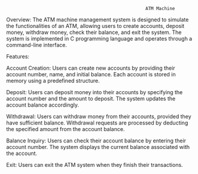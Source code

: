                                                        ATM Machine
Overview:
The ATM machine management system is designed to simulate the functionalities of an ATM, allowing users to create accounts, deposit money, withdraw money, check their balance, and exit the system. The system is implemented in C programming language and operates through a command-line interface.

Features:

Account Creation:
Users can create new accounts by providing their account number, name, and initial balance.
Each account is stored in memory using a predefined structure.

Deposit:
Users can deposit money into their accounts by specifying the account number and the amount to deposit.
The system updates the account balance accordingly.

Withdrawal:
Users can withdraw money from their accounts, provided they have sufficient balance.
Withdrawal requests are processed by deducting the specified amount from the account balance.

Balance Inquiry:
Users can check their account balance by entering their account number.
The system displays the current balance associated with the account.

Exit:
Users can exit the ATM system when they finish their transactions.
